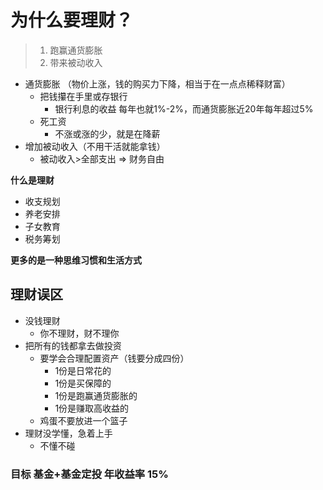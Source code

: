# 为什么要理财？
>1. 跑赢通货膨胀
>2. 带来被动收入
- 通货膨胀 （物价上涨，钱的购买力下降，相当于在一点点稀释财富）
  - 把钱攥在手里或存银行
    - 银行利息的收益 每年也就1%-2%，而通货膨胀近20年每年超过5%
  - 死工资
    - 不涨或涨的少，就是在降薪
- 增加被动收入（不用干活就能拿钱）
  - 被动收入>全部支出 => 财务自由

**什么是理财**
- 收支规划
- 养老安排
- 子女教育
- 税务筹划

**更多的是一种思维习惯和生活方式**


## 理财误区
- 没钱理财
  - 你不理财，财不理你
- 把所有的钱都拿去做投资
  - 要学会合理配置资产（钱要分成四份）
    - 1份是日常花的
    - 1份是买保障的
    - 1份是跑赢通货膨胀的
    - 1份是赚取高收益的
  - 鸡蛋不要放进一个篮子
- 理财没学懂，急着上手
  - 不懂不碰


### 目标 基金+基金定投 年收益率 15%
